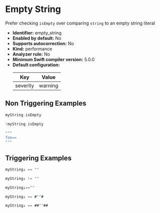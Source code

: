 # Empty String

Prefer checking `isEmpty` over comparing `string` to an empty string literal

* **Identifier:** empty_string
* **Enabled by default:** No
* **Supports autocorrection:** No
* **Kind:** performance
* **Analyzer rule:** No
* **Minimum Swift compiler version:** 5.0.0
* **Default configuration:**
  <table>
  <thead>
  <tr><th>Key</th><th>Value</th></tr>
  </thead>
  <tbody>
  <tr>
  <td>
  severity
  </td>
  <td>
  warning
  </td>
  </tr>
  </tbody>
  </table>

## Non Triggering Examples

```swift
myString.isEmpty
```

```swift
!myString.isEmpty
```

```swift
"""
foo==
"""
```

## Triggering Examples

```swift
myString↓ == ""
```

```swift
myString↓ != ""
```

```swift
myString↓==""
```

```swift
myString↓ == #""#
```

```swift
myString↓ == ##""##
```
